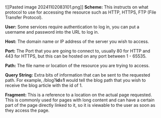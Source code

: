 ![[Pasted image 20241102083101.png]]
**Scheme:** This instructs on what protocol to use for accessing the resource such as HTTP, HTTPS, FTP (File Transfer Protocol).  

**User:** Some services require authentication to log in, you can put a username and password into the URL to log in.  

**Host:** The domain name or IP address of the server you wish to access.  

**Port:** The Port that you are going to connect to, usually 80 for HTTP and 443 for HTTPS, but this can be hosted on any port between 1 - 65535.  

**Path:** The file name or location of the resource you are trying to access.  

**Query String:** Extra bits of information that can be sent to the requested path. For example, /blog?**id=1** would tell the blog path that you wish to receive the blog article with the id of 1.  

**Fragment:** This is a reference to a location on the actual page requested. This is commonly used for pages with long content and can have a certain part of the page directly linked to it, so it is viewable to the user as soon as they access the page.